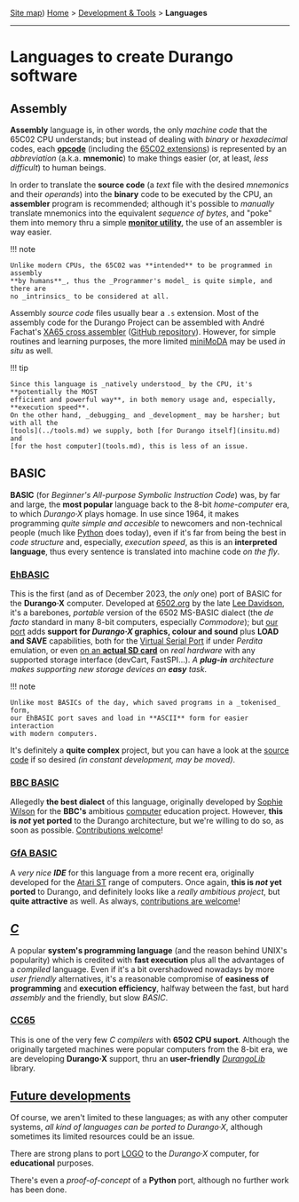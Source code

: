 [Site map](../sitemap.md))
[Home](../index.md) > [Development & Tools](../tools.md) > **Languages**

---
# Languages to create Durango software

## Assembly

**Assembly** language is, in other words, the only _machine code_ that the 65C02 CPU
understands; but instead of dealing with _binary_ or _hexadecimal_ codes, each
[**opcode**](http://www.6502.org/tutorials/6502opcodes.html) (including the
[65C02 extensions](http://www.6502.org/tutorials/65c02opcodes.html))
is represented by an _abbreviation_ (a.k.a. **mnemonic**) to make things easier
(or, at least, _less difficult_) to human beings.

In order to translate the **source code** (a _text_ file with the desired _mnemonics_
and their _operands_) into the **binary** code to be executed by the CPU, an **assembler**
program is recommended; although it's possible to _manually_ translate mnemonics
into the equivalent _sequence of bytes_, and "poke" them into memory thru a simple
[**monitor utility**](6502/nanomon.md), the use of an assembler is way easier.

!!! note

	Unlike modern CPUs, the 65C02 was **intended** to be programmed in assembly
	**by humans**_, thus the _Programmer's model_ is quite simple, and there are
	no _intrinsics_ to be considered at all.

Assembly _source code_ files usually bear a `.s` extension. Most of the assembly code
for the Durango Project can be assembled with André Fachat's
[XA65 cross assembler](https://www.floodgap.com/retrotech/xa/)
([GitHub repository](https://github.com/fachat/xa65)). However, for simple routines
and learning purposes, the more limited [miniMoDA](6502/minimoda.md) may be used
_in situ_ as well.

!!! tip

	Since this language is _natively understood_ by the CPU, it's **potentially the MOST
	efficient and powerful way**, in both memory usage and, especially, **execution speed**.
	On the other hand, _debugging_ and _development_ may be harsher; but with all the
	[tools](../tools.md) we supply, both [for Durango itself](insitu.md) and
	[for the host computer](tools.md), this is less of an issue.

## BASIC

**BASIC** (for _Beginner's All-purpose Symbolic Instruction Code_) was, by far and large,
the **most popular** language back to the 8-bit _home-computer_ era, to which _Durango·X_
plays homage. In use since 1964, it makes programming _quite simple and accesible_
to newcomers and non-technical people (much like
[Python](https://en.wikipedia.org/wiki/Python_(programming_language)) does today),
even if it's far from being the best in _code structure_ and, especially, _execution speed_,
as this is an **interpreted language**, thus every sentence is translated into
machine code _on the fly_.

### [EhBASIC](http://retro.hansotten.nl/6502-sbc/lee-davison-web-site/enhanced-6502-basic/)

This is the first (and as of December 2023, the _only_ one) port of BASIC for the
**Durango·X** computer. Developed at [6502.org](http://www.6502.org) by the late
[Lee Davidson](http://forum.6502.org/viewforum.php?f=5), it's a barebones, _portable_
version of the 6502 MS-BASIC dialect (the _de facto_ standard in many 8-bit computers,
especially _Commodore_); but [our port](lang/ehbasic.md) adds **support for _Durango·X_
graphics, colour and sound** plus **LOAD and SAVE** capabilities, both for the
[Virtual Serial Port](../assets/bin/basic_vsp.dux) if under _Perdita_ emulation, or even
[on an **actual SD card**](../assets/bin/basic_sd.dux) on _real hardware_ with any supported
storage interface (devCart, FastSPI...). _A **plug-in** architecture makes supporting
new storage devices an **easy** task_.

!!! note

	Unlike most BASICs of the day, which saved programs in a _tokenised_ form,
	our EhBASIC port saves and load in **ASCII** form for easier interaction
	with modern computers.

It's definitely a **quite complex** project, but you can have a look at the
[source code](https://github.com/zuiko21/minimOS/tree/master/forge/eh_basic)
if so desired _(in constant development, may be moved)_.

### [BBC BASIC](https://en.wikipedia.org/wiki/BBC_BASIC)

Allegedly **the best dialect** of this language, originally developed by
[Sophie Wilson](https://en.wikipedia.org/wiki/Sophie_Wilson) for the **BBC's**
ambitious [computer](https://en.wikipedia.org/wiki/BBC_Micro) education project.
However, **this is _not_ yet ported** to the Durango architecture, but we're
willing to do so, as soon as possible. [Contributions welcome](../community.md)!

### [GfA BASIC](https://en.wikipedia.org/wiki/GFA_BASIC)

A _very nice **IDE**_ for this language from a more recent era, originally developed
for the [Atari ST](https://en.wikipedia.org/wiki/Atari_ST) range of computers.
Once again, **this is _not_ yet ported** to Durango, and definitely looks like a
_really ambitious project_, but **quite attractive** as well. As always,
[contributions are welcome](../community.md)!

## [_C_](https://en.wikipedia.org/wiki/C_(programming_language))

A popular **system's programming language** (and the reason behind UNIX's popularity)
which is credited with **fast execution** plus all the advantages of a _compiled_ language.
Even if it's a bit overshadowed nowadays by more _user friendly_ alternatives,
it's a reasonable compromise of **easiness of programming** and **execution efficiency**,
halfway between the fast, but hard _assembly_ and the friendly, but slow _BASIC_.

### [CC65](https://cc65.github.io/)

This is one of the very few _C compilers_ with **6502 CPU suport**. Although the originally
targeted machines were popular computers from the 8-bit era, we are developing
**Durango·X** support, thru an **user-friendly** [_DurangoLib_](lang/durangolib.md)
library.

## [Future developments](lang/other.md)

Of course, we aren't limited to these languages; as with any other computer systems,
_all kind of languages can be ported to Durango·X_, although sometimes its limited
resources could be an issue.

There are strong plans to port [LOGO](https://en.wikipedia.org/wiki/Logo_(programming_language))
to the _Durango·X_ computer, for **educational** purposes.

There's even a _proof-of-concept_ of a **Python**
port, although no further work has been done.
